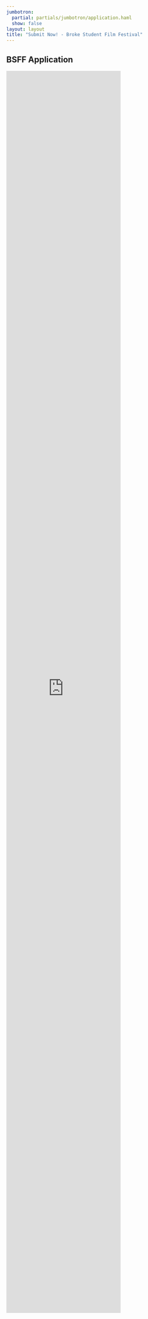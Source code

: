```yaml
---
jumbotron:
  partial: partials/jumbotron/application.haml
  show: false
layout: layout
title: "Submit Now! - Broke Student Film Festival"
---
```


## BSFF Application

<iframe src="https://docs.google.com/spreadsheet/embeddedform?formkey=dEU4NWxqSlZ4VTZQM1Jjc3JRSU15TWc6MA" class="row col-sm-12" height="3253" frameborder="0" marginheight="0" marginwidth="0">Loading...</iframe>